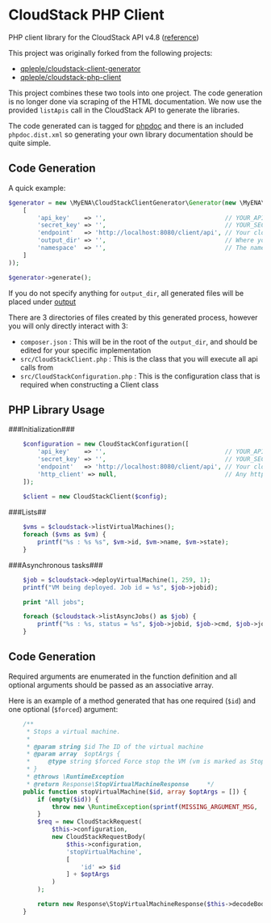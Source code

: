 CloudStack PHP Client
=====================

PHP client library for the CloudStack API v4.8 ([reference](https://cloudstack.apache.org/docs/api/apidocs-4.8/TOC_User.html))

This project was originally forked from the following projects:
  * [qpleple/cloudstack-client-generator](https://github.com/qpleple/cloudstack-client-generator)
  * [qpleple/cloudstack-php-client](https://github.com/qpleple/cloudstack-php-client)

This project combines these two tools into one project.  The code generation is no longer done via scraping of the HTML
 documentation.  We now use the provided ```listApis``` call in the CloudStack API to generate the libraries.

The code generated can is tagged for [phpdoc](https://github.com/phpDocumentor/phpDocumentor2) and there is an included
 `phpdoc.dist.xml` so generating your own library documentation should be quite simple.

## Code Generation

A quick example:

```php
$generator = new \MyENA\CloudStackClientGenerator\Generator(new \MyENA\CloudStackClientGenerator\Configuration(
    [
        'api_key'    => '',                                 // YOUR_API_KEY (required)
        'secret_key' => '',                                 // YOUR_SECRET_KEY (required)
        'endpoint'   => 'http://localhost:8080/client/api', // Your cloudstack instance address (required)
        'output_dir' => '',                                 // Where you'd like the generated files to go (required)
        'namespace'  => '',                                 // The namespace that will be used in the generated files (optional)
    ]
));

$generator->generate();
```

If you do not specify anything for `output_dir`, all generated files will be placed under [output](./output)

There are 3 directories of files created by this generated process, however you will only directly interact with 3:

- `composer.json` : This will be in the root of the `output_dir`, and should be edited for your specific implementation
- `src/CloudStackClient.php` : This is the class that you will execute all api calls from
- `src/CloudStackConfiguration.php` : This is the configuration class that is required when constructing a Client class

PHP Library Usage
-----------------

###Initialization###

```php
    $configuration = new CloudStackConfiguration([
        'api_key'    => '',                                 // YOUR_API_KEY (required)
        'secret_key' => '',                                 // YOUR_SECRET_KEY (required)
        'endpoint'   => 'http://localhost:8080/client/api', // Your cloudstack instance address (required),
        'http_client' => null,                              // Any http client adapter that supports php-http/httplug
    ]);
    
    $client = new CloudStackClient($config);
```

###Lists##

```php
    $vms = $cloudstack->listVirtualMachines();
    foreach ($vms as $vm) {
        printf("%s : %s %s", $vm->id, $vm->name, $vm->state);
    }
```

###Asynchronous tasks###

```php
    $job = $cloudstack->deployVirtualMachine(1, 259, 1);
    printf("VM being deployed. Job id = %s", $job->jobid);

    print "All jobs";

    foreach ($cloudstack->listAsyncJobs() as $job) {
        printf("%s : %s, status = %s", $job->jobid, $job->cmd, $job->jobstatus);
    }
```

Code Generation
---------------

Required arguments are enumerated in the function definition and all optional arguments should be passed as an associative array.

Here is an example of a method generated that has one required (`$id`) and one optional (`$forced`) argument:

```php
    /**
     * Stops a virtual machine.
     *
     * @param string $id The ID of the virtual machine
     * @param array  $optArgs {
     *     @type string $forced Force stop the VM (vm is marked as Stopped even when command fails to be send to the backend).  The caller knows the VM is stopped.
     * }
     * @throws \RuntimeException
     * @return Response\StopVirtualMachineResponse     */
    public function stopVirtualMachine($id, array $optArgs = []) {
        if (empty($id)) {
            throw new \RuntimeException(sprintf(MISSING_ARGUMENT_MSG, 'id'), MISSING_ARGUMENT);
        }
        $req = new CloudStackRequest(
            $this->configuration,
            new CloudStackRequestBody(
                $this->configuration,
                'stopVirtualMachine',
                [
                    'id' => $id
                ] + $optArgs
            )
        );

        return new Response\StopVirtualMachineResponse($this->decodeBody($this->doRequest($req), 'stopVirtualMachine'));
    }
```

